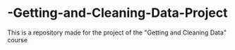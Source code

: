 # -Getting-and-Cleaning-Data-Project
This is a repository made for the project of the "Getting and Cleaning Data" course  
